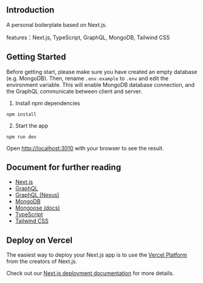 ## Introduction

A personal boilerplate based on Next.js.

features：Next.js, TypeScript, GraphQL, MongoDB, Tailwind CSS

## Getting Started

Before getting start, please make sure you have created an empty database (e.g. MongoDB). Then, rename `.env.example` to `.env` and edit the environment variable. This will enable MongoDB database connection, and the GraphQL communicate between client and server.

1. Install npm dependencies

```
npm install
```

2. Start the app

```
npm run dev
```

Open [http://localhost:3010](http://localhost:3010) with your browser to see the result.


## Document for further reading

- [Next.js](https://nextjs.org/docs/getting-started)
- [GraphQL](https://graphql.org/learn/)
- [GraphQL (Nexus)](https://nexusjs.org/docs/)
- [MongoDB](https://www.mongodb.com/try/download/shell)
- [Mongoose (docs)](https://mongoosejs.com/docs/)
- [TypeScript](https://willh.gitbook.io/typescript-tutorial/basics)
- [Tailwind CSS](https://tailwindcss.com/docs)

## Deploy on Vercel

The easiest way to deploy your Next.js app is to use the [Vercel Platform](https://vercel.com/new?utm_medium=default-template&filter=next.js&utm_source=create-next-app&utm_campaign=create-next-app-readme) from the creators of Next.js.

Check out our [Next.js deployment documentation](https://nextjs.org/docs/deployment) for more details.
